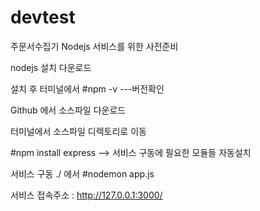 # devtest
주문서수집기
Nodejs 서비스를 위한 사전준비

nodejs 설치 다운로드

설치 후 터미널에서 #npm -v ---버전확인

Github 에서 소스파일 다운로드

터미널에서 소스파일 디렉토리로 이동

#npm install express --> 서비스 구동에 필요한 모듈들 자동설치

서비스 구동 ./ 에서 #nodemon app.js

서비스 접속주소 : http://127.0.0.1:3000/
